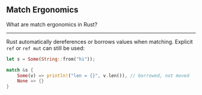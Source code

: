 ## Match Ergonomics

What are match ergonomics in Rust?

---

Rust automatically dereferences or borrows values when matching.
Explicit `ref` or `ref mut` can still be used:

```rust
let s = Some(String::from("hi"));

match &s {
    Some(v) => println!("len = {}", v.len()), // borrowed, not moved
    None => {}
}
```

